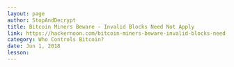```yaml
---
layout: page
author: StopAndDecrypt
title: Bitcoin Miners Beware - Invalid Blocks Need Not Apply
link: https://hackernoon.com/bitcoin-miners-beware-invalid-blocks-need-not-apply-51c293ee278b
category: Who Controls Bitcoin?
date: Jun 1, 2018
lesson: 
---
```

